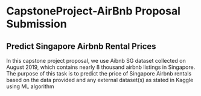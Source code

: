 # CapstoneProject-AirBnb Proposal Submission #
 
## Predict Singapore Airbnb Rental Prices ## 

In this capstone project proposal, we use Aibnb SG dataset collected on August 2019, which contains nearly 8 thousand airbnb listings in Singapore. The purpose of this task is to predict the price of Singapore Airbnb rentals based on the data provided and any external dataset(s) as stated in Kaggle using ML algorithm
 

